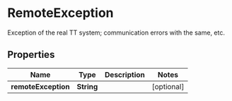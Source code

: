 

# RemoteException

Exception of the real TT system; communication errors with the same, etc.

## Properties

| Name | Type | Description | Notes |
|------------ | ------------- | ------------- | -------------|
|**remoteException** | **String** |  |  [optional] |



